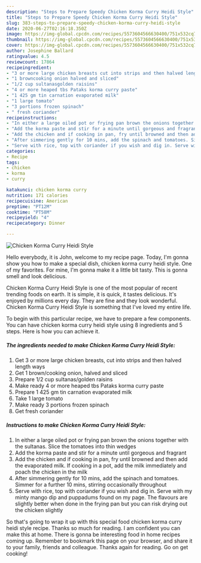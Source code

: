 ```yaml
---
description: "Steps to Prepare Speedy Chicken Korma Curry Heidi Style"
title: "Steps to Prepare Speedy Chicken Korma Curry Heidi Style"
slug: 383-steps-to-prepare-speedy-chicken-korma-curry-heidi-style
date: 2020-06-27T02:16:18.350Z
image: https://img-global.cpcdn.com/recipes/5573604566630400/751x532cq70/chicken-korma-curry-heidi-style-recipe-main-photo.jpg
thumbnail: https://img-global.cpcdn.com/recipes/5573604566630400/751x532cq70/chicken-korma-curry-heidi-style-recipe-main-photo.jpg
cover: https://img-global.cpcdn.com/recipes/5573604566630400/751x532cq70/chicken-korma-curry-heidi-style-recipe-main-photo.jpg
author: Josephine Ballard
ratingvalue: 4.5
reviewcount: 17864
recipeingredient:
- "3 or more large chicken breasts cut into strips and then halved length ways"
- "1 browncooking onion halved and sliced"
- "1/2 cup sultanasgolden raisins"
- "4 or more heaped tbs Pataks korma curry paste"
- "1 425 gm tin carnation evaporated milk"
- "1 large tomato"
- "3 portions frozen spinach"
- " fresh coriander"
recipeinstructions:
- "In either a large oiled pot or frying pan brown the onions together with the sultanas. Slice the tomatoes into thin wedges"
- "Add the korma paste and stir for a minute until gorgeous and fragrant"
- "Add the chicken and if cooking in pan, fry until browned and then add the evaporated milk. If cooking in a pot, add the milk immediately and poach the chicken in the milk"
- "After simmering gently for 10 mins, add the spinach and tomatoes. Simmer for a further 10 mins, stirring occasionally throughout"
- "Serve with rice, top with coriander if you wish and dig in. Serve with my minty mango dip and puppadums found on my page. The flavours are slightly better when done in the frying pan but you can risk drying out the chicken slightly"
categories:
- Recipe
tags:
- chicken
- korma
- curry

katakunci: chicken korma curry 
nutrition: 171 calories
recipecuisine: American
preptime: "PT12M"
cooktime: "PT58M"
recipeyield: "4"
recipecategory: Dinner

---
```



![Chicken Korma Curry Heidi Style](https://img-global.cpcdn.com/recipes/5573604566630400/751x532cq70/chicken-korma-curry-heidi-style-recipe-main-photo.jpg)

Hello everybody, it is John, welcome to my recipe page. Today, I'm gonna show you how to make a special dish, chicken korma curry heidi style. One of my favorites. For mine, I'm gonna make it a little bit tasty. This is gonna smell and look delicious.



Chicken Korma Curry Heidi Style is one of the most popular of recent trending foods on earth. It is simple, it is quick, it tastes delicious. It's enjoyed by millions every day. They are fine and they look wonderful. Chicken Korma Curry Heidi Style is something that I've loved my entire life.


To begin with this particular recipe, we have to prepare a few components. You can have chicken korma curry heidi style using 8 ingredients and 5 steps. Here is how you can achieve it.

<!--inarticleads1-->

##### The ingredients needed to make Chicken Korma Curry Heidi Style:

1. Get 3 or more large chicken breasts, cut into strips and then halved length ways
1. Get 1 brown/cooking onion, halved and sliced
1. Prepare 1/2 cup sultanas/golden raisins
1. Make ready 4 or more heaped tbs Pataks korma curry paste
1. Prepare 1 425 gm tin carnation evaporated milk
1. Take 1 large tomato
1. Make ready 3 portions frozen spinach
1. Get  fresh coriander




<!--inarticleads2-->

##### Instructions to make Chicken Korma Curry Heidi Style:

1. In either a large oiled pot or frying pan brown the onions together with the sultanas. Slice the tomatoes into thin wedges
1. Add the korma paste and stir for a minute until gorgeous and fragrant
1. Add the chicken and if cooking in pan, fry until browned and then add the evaporated milk. If cooking in a pot, add the milk immediately and poach the chicken in the milk
1. After simmering gently for 10 mins, add the spinach and tomatoes. Simmer for a further 10 mins, stirring occasionally throughout
1. Serve with rice, top with coriander if you wish and dig in. Serve with my minty mango dip and puppadums found on my page. The flavours are slightly better when done in the frying pan but you can risk drying out the chicken slightly




So that's going to wrap it up with this special food chicken korma curry heidi style recipe. Thanks so much for reading. I am confident you can make this at home. There is gonna be interesting food in home recipes coming up. Remember to bookmark this page on your browser, and share it to your family, friends and colleague. Thanks again for reading. Go on get cooking!

